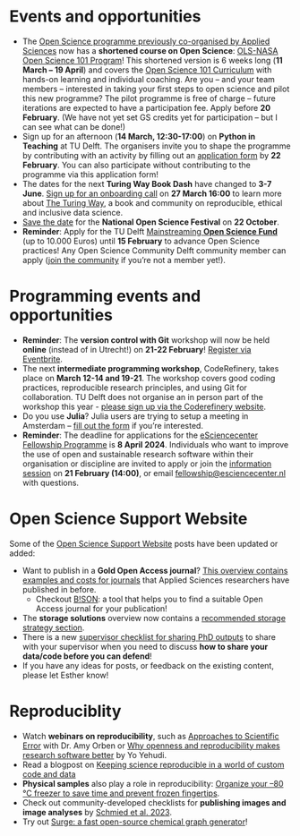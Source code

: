 # Events and opportunities

* The [Open Science programme previously co-organised by Applied Sciences](https://intranet.tudelft.nl/-/open-life-science-programme) now has a **shortened course on Open Science**: [OLS-NASA Open Science 101 Program](https://openlifesci.org/nasa)! This shortened version is 6 weeks long (**11 March – 19 April**) and covers the [Open Science 101 Curriculum](https://nasa.github.io/Transform-to-Open-Science/take-os101/) with hands-on learning and individual coaching. Are you – and your team members – interested in taking your first steps to open science and pilot this new programme? The pilot programme is free of charge – future iterations are expected to have a participation fee. Apply before **20 February**. (We have not yet set GS credits yet for participation – but I can see what can be done!)
* Sign up for an afternoon (**14 March, 12:30-17:00**) on **Python in Teaching** at TU Delft. The organisers invite you to shape the programme by contributing with an activity by filling out an [application form]( https://www.tudelft.nl/evenementen/2024/teaching-academy/python-in-teaching-14-march) by **22 February**. You can also participate without contributing to the programme via this application form!
* The dates for the next **Turing Way Book Dash** have changed to **3-7 June**. [Sign up for an onboarding call](https://turing-uk.zoom.us/meeting/register/tJcscO6vpjIrGdKaQ_LeSBYr4XVZpMYmEjho#/registration) on **27 March 16:00** to learn more about [The Turing Way](https://the-turing-way.netlify.app/index.html), a book and community on reproducible, ethical and inclusive data science.
* [Save the date]( https://www.openscience.nl/en/news/save-the-date-national-open-science-festival-will-take-place-on-22-october-2024) for the **National Open Science Festival** on **22 October**.
* **Reminder**: Apply for the TU Delft [Mainstreaming **Open Science Fund**](https://www.tudelft.nl/en/open-science/articles-tu-delft/mainstreaming-open-science-fund-2024) (up to 10.000 Euros) until **15 February** to advance Open Science practices! Any Open Science Community Delft community member can apply ([join the community](https://docs.google.com/forms/d/e/1FAIpQLSf2Cha-gy0J5mLzMvlTjT66XLn-c0TBo5FxYG0-JC9TE5aMBw/viewform) if you’re not a member yet!). 

# Programming events and opportunities

* **Reminder**: The **version control with Git** workshop will now be held **online** (instead of in Utrecht!) on **21-22 February**! 
[Register via Eventbrite](https://community.data.4tu.nl/2023/12/07/workshop-on-versioning-control-with-git/).
* The next **intermediate programming workshop**, CodeRefinery, takes place on **March 12-14 and 19-21**. 
The workshop covers good coding practices, reproducible research principles, and using Git for collaboration.
TU Delft does not organise an in person part of the workshop this year - [please sign up via the Coderefinery website](https://coderefinery.github.io/2024-03-12-workshop/).
* Do you use **Julia**? Julia users are trying to setup a meeting in Amsterdam – [fill out the form](https://forms.gle/CDTVtBoC3iRD6dJt9) if you’re interested.  
* **Reminder**: The deadline for applications for the [eSciencecenter Fellowship Programme](https://www.esciencecenter.nl/fellowship-programme/) is **8 April 2024**. 
Individuals who want to improve the use of open and sustainable research software within their organisation or discipline are invited to apply or join the [information session](https://www.eventbrite.nl/e/the-escience-center-fellowship-programme-information-session-tickets-765130936227) on **21 February (14:00)**, or email fellowship@esciencecenter.nl with questions.

# Open Science Support Website
Some of the [Open Science Support Website](https://estherplomp.github.io/TNW-OS-support/) posts have been updated or added: 
*	Want to publish in a **Gold Open Access journal**? [This overview contains examples and costs for journals](https://estherplomp.github.io/TNW-OS-support/posts/Open-access-TNW/) that Applied Sciences researchers have published in before.
    * Checkout [B!SON](https://service.tib.eu/bison/): a tool that helps you to find a suitable Open Access journal for your publication!
*	The **storage solutions** overview now contains a [recommended storage strategy section](https://estherplomp.github.io/TNW-OS-support/posts/storage-solutions/#storage-strategy-during-the-project).
* There is a new [supervisor checklist for sharing PhD outputs](https://estherplomp.github.io/TNW-OS-support/posts/data-sharing-how-PhD-supervisor/) to share with your supervisor when you need to discuss **how to share your data/code before you can defend**!
* If you have any ideas for posts, or feedback on the existing content, please let Esther know!

# Reproduciblity
* Watch **webinars on reproducibility**, such as [Approaches to Scientific Error](https://www.youtube.com/watch?v=jNQky95-lhY) with Dr. Amy Orben or [Why openness and reproducibility makes research software better](https://www.youtube.com/watch?v=abij6ITfpUA) by Yo Yehudi.
* Read a blogpost on [Keeping science reproducible in a world of custom code and data](https://arstechnica.com/science/2021/11/keeping-science-reproducible-in-a-world-of-custom-code-and-data/)
*	**Physical samples** also play a role in reproducibility: [Organize your –80 °C freezer to save time and prevent frozen fingertips](https://www.nature.com/articles/d41586-024-00031-w). 
* Check out community-developed checklists for **publishing images and image analyses** by [Schmied et al. 2023](https://doi.org/10.1038/s41592-023-01987-9).
* Try out [Surge: a fast open-source chemical graph generator](https://jcheminf.biomedcentral.com/articles/10.1186/s13321-022-00604-9)!
